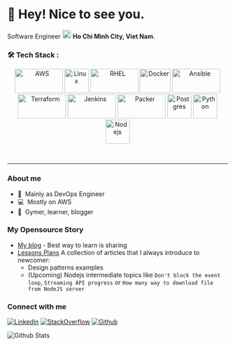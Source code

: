 <h1>👋 Hey! Nice to see you.</h1>

<p>Software Engineer <img src="https://cdn-icons-png.flaticon.com/512/323/323319.png" width="20"/> <b>Ho Chi Minh City, Viet Nam</b>. </p>

### :hammer_and_wrench: Tech Stack :

<p align="center">
  <img src="https://www.vectorlogo.zone/logos/amazon/amazon-ar21.svg" alt="AWS" width="110" height="55"/>
  <img src="https://www.vectorlogo.zone/logos/linux/linux-icon.svg" alt="Linux" width="55" height="55"/>
  <img src="https://www.vectorlogo.zone/logos/redhat/redhat-ar21.svg" alt="RHEL" width="110" height="55"/>
  <img src="https://www.vectorlogo.zone/logos/docker/docker-official.svg" alt="Docker" width="70" height="55"/>
  <img src="https://www.vectorlogo.zone/logos/ansible/ansible-ar21.svg" alt="Ansible" width="110" height="55"/>
  <img src="https://www.vectorlogo.zone/logos/terraformio/terraformio-ar21.svg" alt="Terraform" width="110" height="55"/>
  <img src="https://www.vectorlogo.zone/logos/jenkins/jenkins-ar21.svg" alt="Jenkins" width="110" height="55"/>
  <img src="https://www.vectorlogo.zone/logos/packerio/packerio-ar21.svg" alt="Packer" width="110" height="55"/>
  <img src="https://www.vectorlogo.zone/logos/postgresql/postgresql-icon.svg" alt="Postgres" width="55" height="55"/>
  <img src="https://www.vectorlogo.zone/logos/python/python-icon.svg" alt="Python" width="55" height="55"/>
  <img src="https://www.vectorlogo.zone/logos/nodejs/nodejs-icon.svg" alt="Nodejs" width="55" height="55"/>
</p>

<br/>

---

### About me
- 🏦 &nbsp;Mainly as DevOps Engineer
- 💻 &nbsp;Mostly on AWS 
- 🌱 &nbsp;Gymer, learner, blogger

### My Opensource Story
- [My blog](https://restart-engineer.com/) - Best way to learn is sharing
- [Lessons Plans](https://github.com/phuhung273/lesson-plans) A collection of articles that I always introduce to newcomer: 
  - Design patterns examples
  - (Upcoming) Nodejs intermediate topics like `Don't block the event loop`, `Streaming API progress` or `How many way to download file from NodeJS server` 

### Connect with me
<p>
  <a href="[https://github.com/phuhung273](https://www.linkedin.com/in/hung-tran-46a4a1272/)" target="_blank"><img alt="LinkedIn" src="https://img.shields.io/badge/LinkedIn-0072b1?style=for-the-badge&logo=linkedin&logoColor=white" /></a>
  <a href="https://stackoverflow.com/users/12280326/hungtran273" target="_blank"><img alt="StackOverflow" src="https://img.shields.io/badge/Stack_Overflow-FE7A16?style=for-the-badge&logo=stack-overflow&logoColor=white" /></a>
  <a href="https://github.com/phuhung273" target="_blank"><img alt="Github" src="https://img.shields.io/badge/GitHub-%2312100E.svg?&style=for-the-badge&logo=Github&logoColor=white" /></a>
</p>

![Github Stats](https://github-readme-stats.vercel.app/api?username=phuhung273&count_private=true&show_icons=true&include_all_commits=true)
